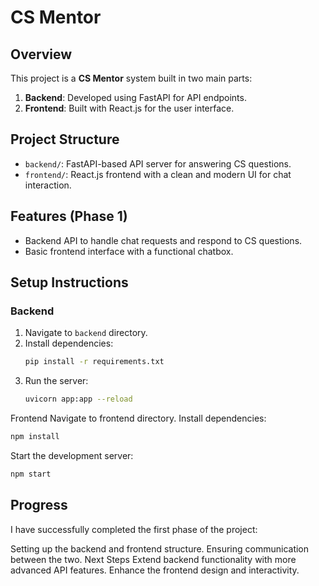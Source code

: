 # CS Mentor

## Overview
This project is a **CS Mentor** system built in two main parts:
1. **Backend**: Developed using FastAPI for API endpoints.
2. **Frontend**: Built with React.js for the user interface.

## Project Structure
- `backend/`: FastAPI-based API server for answering CS questions.
- `frontend/`: React.js frontend with a clean and modern UI for chat interaction.

## Features (Phase 1)
- Backend API to handle chat requests and respond to CS questions.
- Basic frontend interface with a functional chatbox.

## Setup Instructions
### Backend
1. Navigate to `backend` directory.
2. Install dependencies:
   ```bash
   pip install -r requirements.txt
3. Run the server:
   ```bash
   uvicorn app:app --reload

Frontend
Navigate to frontend directory.
Install dependencies:
```bash
npm install
```
Start the development server:
```bash
npm start
```

## Progress
I have successfully completed the first phase of the project:

Setting up the backend and frontend structure.
Ensuring communication between the two.
Next Steps
Extend backend functionality with more advanced API features.
Enhance the frontend design and interactivity.
